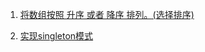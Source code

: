 
1. [将数组按照 升序 或者 降序 排列。(选择排序)](./1_selectionSort.js)

2. [实现singleton模式](./2_Implement_singleton.js)

